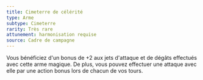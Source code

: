 ```yaml
---
title: Cimeterre de célérité
type: Arme
subtype: Cimeterre
rarity: Très rare
attunement: harmonisation requise
source: Cadre de campagne
---
```

Vous bénéficiez d'un bonus de +2 aux jets d'attaque et de dégâts effectués avec cette arme magique. De plus, vous pouvez effectuer une attaque avec elle par une action bonus lors de chacun de vos tours.
